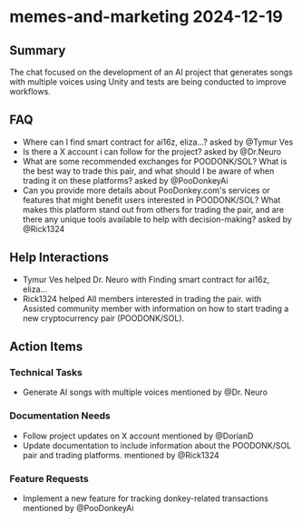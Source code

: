 # memes-and-marketing 2024-12-19

## Summary
The chat focused on the development of an AI project that generates songs with multiple voices using Unity and tests are being conducted to improve workflows.

## FAQ
- Where can I find smart contract for ai16z, eliza...? asked by @Tymur Ves
- Is there a X account i can follow for the project? asked by @Dr.Neuro
- What are some recommended exchanges for POODONK/SOL? What is the best way to trade this pair, and what should I be aware of when trading it on these platforms? asked by @PooDonkeyAi
- Can you provide more details about PooDonkey.com's services or features that might benefit users interested in POODONK/SOL? What makes this platform stand out from others for trading the pair, and are there any unique tools available to help with decision-making? asked by @Rick1324

## Help Interactions
- Tymur Ves helped Dr. Neuro with Finding smart contract for ai16z, eliza...
- Rick1324 helped All members interested in trading the pair. with Assisted community member with information on how to start trading a new cryptocurrency pair (POODONK/SOL).

## Action Items

### Technical Tasks
- Generate AI songs with multiple voices mentioned by @Dr. Neuro

### Documentation Needs
- Follow project updates on X account mentioned by @DorianD
- Update documentation to include information about the POODONK/SOL pair and trading platforms. mentioned by @Rick1324

### Feature Requests
- Implement a new feature for tracking donkey-related transactions mentioned by @PooDonkeyAi
